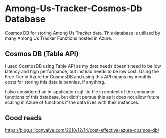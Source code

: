 # Among-Us-Tracker-Cosmos-Db Database
Cosmos DB for storing Among Us Tracker data. This database is utilised by many Among Us Tracker Functions hosted in Azure.

## Cosmos DB (Table API)
I used CosmosDB using Table API as my data needs doesn't need to be low latency and high performance, but instead needs to be low cost. Using the Free Tier in Azure for CosmosDB and using this API means my monthly costs for storing this data is pennies, if anything. 

I also considered an in-application sql lite file in context of the consumer functions of this database, but didn't persue this as it does not allow future scaling in Azure of functions if the data lives with their instances.

## Good reads
https://blog.siliconvalve.com/2018/12/14/cost-effective-azure-cosmos-db/
